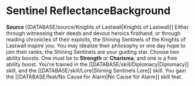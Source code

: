 ﻿---
ability:
- Strength
- Charisma
ability_boost:
- Strength
- Charisma
feat: '[[DATABASE/feat/No Cause for Alarm|No Cause for Alarm]]'
id: '315'
name: Sentinel Reflectance
rarity: Common
skill:
- '[[DATABASE/skill/Diplomacy|Diplomacy]]'
- Shining Sentinels [[DATABASE/skill/Lore|Lore]]
source: '[[DATABASE/source/Knights of Lastwall|Knights of Lastwall]]'
subcategory: general
type: Background

---
# Sentinel Reflectance<span class="item-type">Background</span>

**Source** [[DATABASE/source/Knights of Lastwall|Knights of Lastwall]]
Either through witnessing their deeds and devout heroics firsthand, or through reading chronicles of their exploits, the Shining Sentinels of the Knights of Lastwall inspire you. You may idealize their philosophy or one day hope to join their ranks; the Shining Sentinels are your guiding star.
Choose two ability boosts. One must be to **Strength** or **Charisma**, and one is a free ability boost.
You're trained in the [[DATABASE/skill/Diplomacy|Diplomacy]] skill, and the [[DATABASE/skill/Lore|Shining Sentinels Lore]] skill. You gain the [[DATABASE/feat/No Cause for Alarm|No Cause for Alarm]] skill feat.